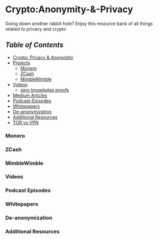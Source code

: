 # Crypto:Anonymity-&-Privacy
Going down another rabbit hole? Enjoy this resource bank of all things related to privacy and crypto

## _Table of Contents_
-   [Crypto: Privacy & Anonymity](#Crypto:-Privacy-&-Anonymity)
-   [Projects](#Projects)
    -   [Monero](#Monero)
    -   [ZCash](#ZCash)
    -   [MimbleWimble](#MimbleWimble)
-   [Videos](#videos)
    -   [zero knowledge proofs](#zero-knowledge-proofs)
-   [Medium Articles](#Medium-Articles)
-   [Podcast-Episodes](#podcast-episodes)
-   [Whitepapers](#whitepapers)
-   [De-anonymization](#de-anonymization)
-   [Additional Resources](#additional-resources)
-   [TOR vs VPN]()



### Monero

### ZCash

### MimbleWimble

### Videos

### Podcast Episodes

### Whitepapers

### De-anonymization

### Additional Resources
